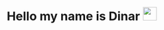 <h1 align="center">Hello my name is Dinar</a> 
<img src="https://github.com/blackcater/blackcater/raw/main/images/Hi.gif" height="32"/></h1>
